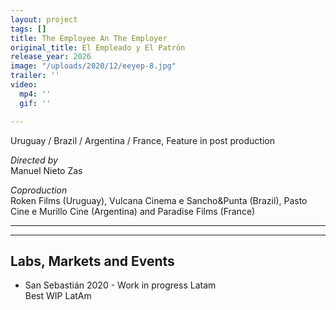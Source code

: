 ```yaml
---
layout: project
tags: []
title: The Employee An The Employer
original_title: El Empleado y El Patrón
release_year: 2026
image: "/uploads/2020/12/eeyep-8.jpg"
trailer: ''
video:
  mp4: ''
  gif: ''

---
```

Uruguay / Brazil / Argentina / France, Feature in post production

_Directed by_  
Manuel Nieto Zas

_Coproduction_  
Roken Films (Uruguay), Vulcana Cinema e Sancho&Punta (Brazil), Pasto Cine e Murillo Cine (Argentina) and Paradise Films (France)

***

***

## Labs, Markets and Events

* San Sebastián 2020 - Work in progress Latam  
  Best WIP LatAm